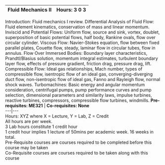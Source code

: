 **Fluid Mechanics II** | **Hours: 3 0 3**  
---|---  
Introduction: Fluid mechanics I review. Differential Analysis of Fluid Flow: Fluid element kinematics, conservation of mass and linear momentum. Inviscid and Potential Flows: Uniform flow, source and sink, vortex, doublet, superposition of basic potential flows, half body, Rankine ovals, flow over circular cylinder. Viscous Flow: Navier-Stokes equation, flow between fixed parallel plates, Couette flow, steady, laminar flow in circular tubes, flow in annulus. Flow Over Immersed Bodies: Boundary layer characteristics, Prandtl/Blasius solution, momentum integral estimates, turbulent boundary layer flow, effects of pressure gradient, friction drag, pressure drag, lift. Compressible Flow: Ideal gas relationships, Mach number, types of compressible flow, isentropic flow of an ideal gas, converging-diverging duct flow, non-isentropic flow of ideal gas, Fanno and Rayleigh flow, normal shock waves. Turbomachines: Basic energy and angular momentum consideration, centrifugal pumps, pump performance curves and pump selection, dimensional parameters and similarity laws, impulse turbines, reactive turbines, compressors, compressible flow turbines, windmills.
**Pre-requisites: ME321** | **Co-requisites: None**  
---|---  
Hours: XYZ where X = Lecture, Y = Lab, Z = Credit  
All hours are per week.  
3 Lab hours constitute 1 credit hour  
1 credit hour implies 1 lecture of 50mins per academic week. 16 weeks in total.  
Pre-Requisite courses are courses required to be completed before this course may be taken  
Co-Requisite courses are courses required to be taken along with this course
